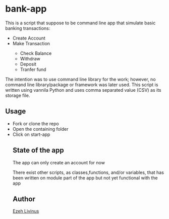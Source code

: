 # bank-app
This is a script that suppose to be command line app that simulate basic banking transactions:
<br>
<ul>
    <li>Create Account</li>
    <li>Make Transaction</li>
    <ul>
    <li>Check Balance</li>
    <li>Withdraw</li>
    <li>Deposit</li>
    <li>Tranfer fund</li>
    </ul>

</ul>

The intention was to use command line library for the work; however, no command line library/package or framework was later used. This script is written using vannila Python and uses comma separated value (CSV) as its storage file.

## Usage

<ul>
    <li>Fork or clone the repo</li>
    <li>Open the containing folder</li>
    <li>Click on start-app</li>
</u>

## State of the app
The app can only create an account for now<br>

There exist other scripts, as classes,functions, and/or variables, that has been written on module part of the app but not yet functional with the app

## Author
<a href="https://github.com/ezehlivinus">Ezeh Livinus</a>
